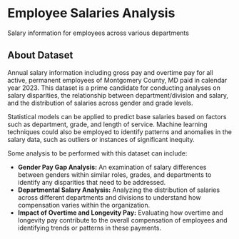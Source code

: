 # Employee Salaries Analysis
Salary information for employees across various departments

## About Dataset

Annual salary information including gross pay and overtime pay for all active, permanent employees of Montgomery County, MD paid in calendar year 2023. This dataset is a prime candidate for conducting analyses on salary disparities, the relationship between department/division and salary, and the distribution of salaries across gender and grade levels.

Statistical models can be applied to predict base salaries based on factors such as department, grade, and length of service. Machine learning techniques could also be employed to identify patterns and anomalies in the salary data, such as outliers or instances of significant inequity.

Some analysis to be performed with this dataset can include:

- **Gender Pay Gap Analysis:** An examination of salary differences between genders within similar roles, grades, and departments to identify any disparities that need to be addressed.
- **Departmental Salary Analysis:** Analyzing the distribution of salaries across different departments and divisions to understand how compensation varies within the organization.
- **Impact of Overtime and Longevity Pay:** Evaluating how overtime and longevity pay contribute to the overall compensation of employees and identifying trends or patterns in these payments. ​
